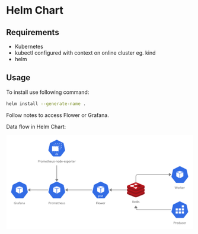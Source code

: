 # Helm Chart

## Requirements

* Kubernetes
* kubectl configured with context on online cluster eg. kind
* helm

## Usage

To install use following command:

```bash
helm install --generate-name .
```

Follow notes to access Flower or Grafana.

Data flow in Helm Chart:

![./diagram.png](./diagram.png)